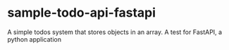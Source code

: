 # sample-todo-api-fastapi
A simple todos system that stores objects in an array. A test for FastAPI, a python application
